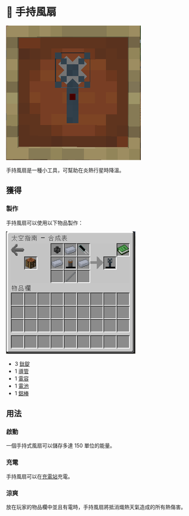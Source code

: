 # 🎲 手持風扇

![](<../.gitbook/assets/image (218) (1).png>)

手持風扇是一種小工具，可幫助在炎熱行星時降溫。

## 獲得

### 製作

手持風扇可以使用以下物品製作：

![](<../.gitbook/assets/image (222) (1) (1).png>)

* 3 [鈦錠](titanium-ingot.md)
* 1 [導管](Conduit.md)
* 1 [電容](Capacitor.md)
* 1 [電池](Battery.md)
* 1 [鋁棒](Aluminium-Rod.md)

## 用法

### 啟動

一個手持式風扇可以儲存多達 150 單位的能量。

### 充電

手持風扇可以在[充電站](Charging-Station.md)充電。

### 涼爽

放在玩家的物品欄中並且有電時，手持風扇將抵消熾熱天氣造成的所有熱傷害。
